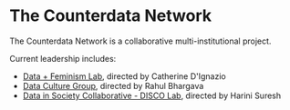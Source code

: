 
# The Counterdata Network

The Counterdata Network is a collaborative multi-institutional project.  

Current leadership includes:
- [Data + Feminism Lab](https://dataplusfeminism.mit.edu/), directed by Catherine D'Ignazio
- [Data Culture Group](https://dataculture.northeastern.edu/), directed by Rahul Bhargava
- [Data in Society Collaborative -  DISCO Lab](https://discolab.cs.brown.edu/), directed by Harini Suresh

